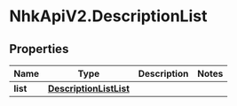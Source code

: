 # NhkApiV2.DescriptionList

## Properties

Name | Type | Description | Notes
------------ | ------------- | ------------- | -------------
**list** | [**DescriptionListList**](DescriptionListList.md) |  | 


